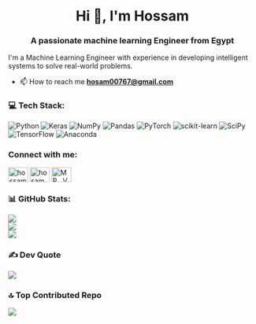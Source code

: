 <h1 align="center">Hi 👋, I'm Hossam</h1>
<h3 align="center">A passionate machine learning Engineer from Egypt</h3>
I'm a Machine Learning Engineer with experience in developing intelligent systems to solve real-world problems.


- 📫 How to reach me **hosam00767@gmail.com**


<h3 align="left">💻 Tech Stack:</h3>

![Python](https://img.shields.io/badge/python-3670A0?style=for-the-badge&logo=python&logoColor=ffdd54) ![Keras](https://img.shields.io/badge/Keras-%23D00000.svg?style=for-the-badge&logo=Keras&logoColor=white) ![NumPy](https://img.shields.io/badge/numpy-%23013243.svg?style=for-the-badge&logo=numpy&logoColor=white) ![Pandas](https://img.shields.io/badge/pandas-%23150458.svg?style=for-the-badge&logo=pandas&logoColor=white) ![PyTorch](https://img.shields.io/badge/PyTorch-%23EE4C2C.svg?style=for-the-badge&logo=PyTorch&logoColor=white) ![scikit-learn](https://img.shields.io/badge/scikit--learn-%23F7931E.svg?style=for-the-badge&logo=scikit-learn&logoColor=white) ![SciPy](https://img.shields.io/badge/SciPy-%230C55A5.svg?style=for-the-badge&logo=scipy&logoColor=%white) ![TensorFlow](https://img.shields.io/badge/TensorFlow-%23FF6F00.svg?style=for-the-badge&logo=TensorFlow&logoColor=white) ![Anaconda](https://img.shields.io/badge/Anaconda-%2344A833.svg?style=for-the-badge&logo=anaconda&logoColor=white)

<h3 align="left">Connect with me:</h3>

<p align="left">
<a href="https://linkedin.com/in/hossam-mamdouh-a73858238" target="blank"><img align="center" src="https://raw.githubusercontent.com/rahuldkjain/github-profile-readme-generator/master/src/images/icons/Social/linked-in-alt.svg" alt="hossam-mamdouh-a73858238" height="30" width="40" /></a>
<a href="https://kaggle.com/hosammamdouh" target="blank"><img align="center" src="https://raw.githubusercontent.com/rahuldkjain/github-profile-readme-generator/master/src/images/icons/Social/kaggle.svg" alt="hosammamdouh" height="30" width="40" /></a>
<a href="https://discord.gg/MR__Vega#6825" target="blank"><img align="center" src="https://raw.githubusercontent.com/rahuldkjain/github-profile-readme-generator/master/src/images/icons/Social/discord.svg" alt="MR__Vega#6825" height="30" width="40" /></a>

<h3 align="left">📊 GitHub Stats:</h3>

![](https://github-readme-stats.vercel.app/api?username=hosam00767&theme=dark&hide_border=false&include_all_commits=true&count_private=true)<br/>
![](https://github-readme-streak-stats.herokuapp.com/?user=hosam00767&theme=dark&hide_border=false)<br/>
![](https://github-readme-stats.vercel.app/api/top-langs/?username=hosam00767&theme=dark&hide_border=false&include_all_commits=true&count_private=true&layout=compact)

<h3 align="left">✍️ Dev Quote</h3>

![](https://quotes-github-readme.vercel.app/api?type=horizontal&theme=dark)

<h3 align="left">🔝 Top Contributed Repo</h3>

![](https://github-contributor-stats.vercel.app/api?username=hosam00767&limit=5&theme=dark&combine_all_yearly_contributions=true)


